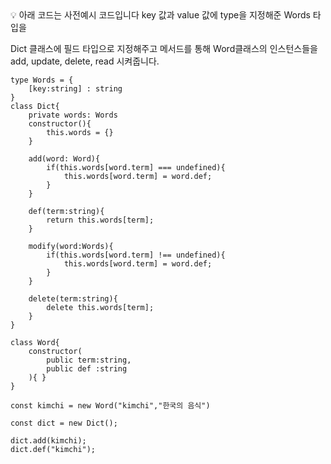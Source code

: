 <aside>
💡 아래 코드는 사전예시 코드입니다
key 값과 value 값에 type을 지정해준 Words 타입을

Dict 클래스에 필드 타입으로 지정해주고 메서드를 통해
Word클래스의 인스턴스들을 add, update, delete, read 시켜줍니다.

</aside>

```tsx
type Words = {
    [key:string] : string
}
class Dict{
    private words: Words
    constructor(){
        this.words = {}
    }

    add(word: Word){
        if(this.words[word.term] === undefined){
            this.words[word.term] = word.def;
        }
    }

    def(term:string){
        return this.words[term];
    }

    modify(word:Words){
        if(this.words[word.term] !== undefined){
            this.words[word.term] = word.def;
        }
    }

    delete(term:string){
        delete this.words[term];
    }
}

class Word{
    constructor(
        public term:string,
        public def :string
    ){ }
}

const kimchi = new Word("kimchi","한국의 음식")

const dict = new Dict();

dict.add(kimchi);
dict.def("kimchi");
```